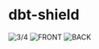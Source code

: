 # dbt-shield

![3/4](https://github.com/hiiragii/dbt-shield/blob/master/PCB01.png)
![FRONT](https://github.com/hiiragii/dbt-shield/blob/master/PCB02.PNG)
![BACK](https://github.com/hiiragii/dbt-shield/blob/master/PCB03.PNG)
